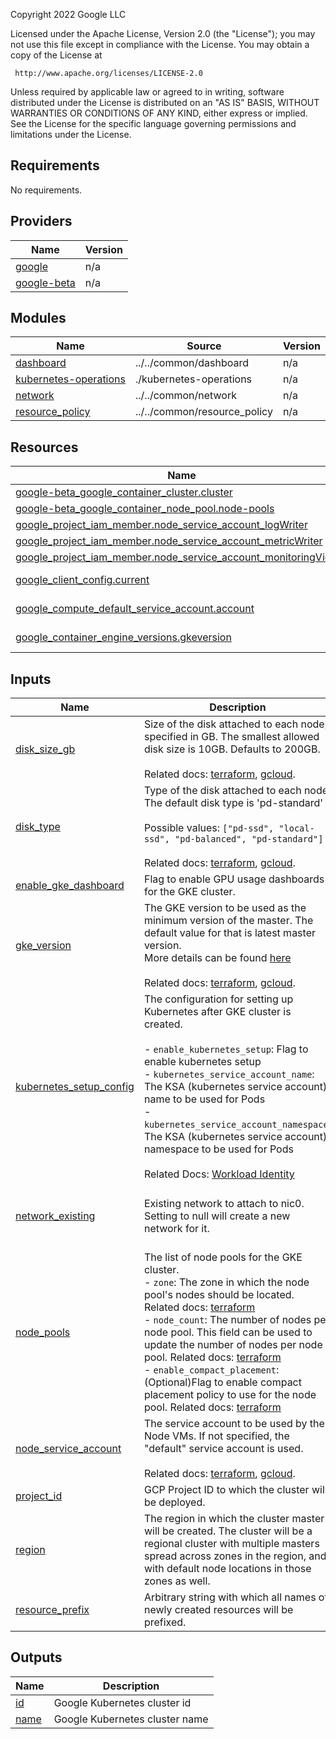 <!-- BEGINNING OF PRE-COMMIT-TERRAFORM DOCS HOOK -->
Copyright 2022 Google LLC

Licensed under the Apache License, Version 2.0 (the "License");
you may not use this file except in compliance with the License.
You may obtain a copy of the License at

     http://www.apache.org/licenses/LICENSE-2.0

Unless required by applicable law or agreed to in writing, software
distributed under the License is distributed on an "AS IS" BASIS,
WITHOUT WARRANTIES OR CONDITIONS OF ANY KIND, either express or implied.
See the License for the specific language governing permissions and
limitations under the License.

## Requirements

No requirements.

## Providers

| Name | Version |
|------|---------|
| <a name="provider_google"></a> [google](#provider\_google) | n/a |
| <a name="provider_google-beta"></a> [google-beta](#provider\_google-beta) | n/a |

## Modules

| Name | Source | Version |
|------|--------|---------|
| <a name="module_dashboard"></a> [dashboard](#module\_dashboard) | ../../common/dashboard | n/a |
| <a name="module_kubernetes-operations"></a> [kubernetes-operations](#module\_kubernetes-operations) | ./kubernetes-operations | n/a |
| <a name="module_network"></a> [network](#module\_network) | ../../common/network | n/a |
| <a name="module_resource_policy"></a> [resource\_policy](#module\_resource\_policy) | ../../common/resource_policy | n/a |

## Resources

| Name | Type |
|------|------|
| [google-beta_google_container_cluster.cluster](https://registry.terraform.io/providers/hashicorp/google-beta/latest/docs/resources/google_container_cluster) | resource |
| [google-beta_google_container_node_pool.node-pools](https://registry.terraform.io/providers/hashicorp/google-beta/latest/docs/resources/google_container_node_pool) | resource |
| [google_project_iam_member.node_service_account_logWriter](https://registry.terraform.io/providers/hashicorp/google/latest/docs/resources/project_iam_member) | resource |
| [google_project_iam_member.node_service_account_metricWriter](https://registry.terraform.io/providers/hashicorp/google/latest/docs/resources/project_iam_member) | resource |
| [google_project_iam_member.node_service_account_monitoringViewer](https://registry.terraform.io/providers/hashicorp/google/latest/docs/resources/project_iam_member) | resource |
| [google_client_config.current](https://registry.terraform.io/providers/hashicorp/google/latest/docs/data-sources/client_config) | data source |
| [google_compute_default_service_account.account](https://registry.terraform.io/providers/hashicorp/google/latest/docs/data-sources/compute_default_service_account) | data source |
| [google_container_engine_versions.gkeversion](https://registry.terraform.io/providers/hashicorp/google/latest/docs/data-sources/container_engine_versions) | data source |

## Inputs

| Name | Description | Type | Default | Required |
|------|-------------|------|---------|:--------:|
| <a name="input_disk_size_gb"></a> [disk\_size\_gb](#input\_disk\_size\_gb) | Size of the disk attached to each node, specified in GB. The smallest allowed disk size is 10GB. Defaults to 200GB.<br><br>Related docs: [terraform](https://registry.terraform.io/providers/hashicorp/google/latest/docs/resources/container_cluster#disk_size_gb), [gcloud](https://cloud.google.com/sdk/gcloud/reference/container/clusters/create#--disk-size). | `number` | `200` | no |
| <a name="input_disk_type"></a> [disk\_type](#input\_disk\_type) | Type of the disk attached to each node. The default disk type is 'pd-standard'<br><br>Possible values: `["pd-ssd", "local-ssd", "pd-balanced", "pd-standard"]`<br><br>Related docs: [terraform](https://registry.terraform.io/providers/hashicorp/google/latest/docs/resources/container_cluster#disk_type), [gcloud](https://cloud.google.com/sdk/gcloud/reference/container/clusters/create#--disk-type). | `string` | `"pd-ssd"` | no |
| <a name="input_enable_gke_dashboard"></a> [enable\_gke\_dashboard](#input\_enable\_gke\_dashboard) | Flag to enable GPU usage dashboards for the GKE cluster. | `bool` | `true` | no |
| <a name="input_gke_version"></a> [gke\_version](#input\_gke\_version) | The GKE version to be used as the minimum version of the master. The default value for that is latest master version.<br>More details can be found [here](https://cloud.google.com/kubernetes-engine/versioning#specifying_cluster_version)<br><br>Related docs: [terraform](https://registry.terraform.io/providers/hashicorp/google/latest/docs/resources/container_cluster#name), [gcloud](https://cloud.google.com/sdk/gcloud/reference/container/clusters/create#--name). | `string` | `null` | no |
| <a name="input_kubernetes_setup_config"></a> [kubernetes\_setup\_config](#input\_kubernetes\_setup\_config) | The configuration for setting up Kubernetes after GKE cluster is created.<br><br>- `enable_kubernetes_setup`: Flag to enable kubernetes setup<br>- `kubernetes_service_account_name`: The KSA (kubernetes service account) name to be used for Pods<br>- `kubernetes_service_account_namespace`: The KSA (kubernetes service account) namespace to be used for Pods<br><br>Related Docs: [Workload Identity](https://cloud.google.com/kubernetes-engine/docs/how-to/workload-identity) | <pre>object({<br>    enable_kubernetes_setup              = bool,<br>    kubernetes_service_account_name      = string,<br>    kubernetes_service_account_namespace = string<br>  })</pre> | <pre>{<br>  "enable_kubernetes_setup": true,<br>  "kubernetes_service_account_name": "aiinfra-gke-sa",<br>  "kubernetes_service_account_namespace": "default"<br>}</pre> | no |
| <a name="input_network_existing"></a> [network\_existing](#input\_network\_existing) | Existing network to attach to nic0. Setting to null will create a new network for it. | <pre>object({<br>    network_name    = string<br>    subnetwork_name = string<br>  })</pre> | `null` | no |
| <a name="input_node_pools"></a> [node\_pools](#input\_node\_pools) | The list of node pools for the GKE cluster.<br>- `zone`: The zone in which the node pool's nodes should be located. Related docs: [terraform](https://registry.terraform.io/providers/hashicorp/google/latest/docs/resources/container_node_pool.html#node_locations)<br>- `node_count`: The number of nodes per node pool. This field can be used to update the number of nodes per node pool. Related docs: [terraform](https://registry.terraform.io/providers/hashicorp/google/latest/docs/resources/container_node_pool.html#node_count)<br>- `enable_compact_placement`: (Optional)Flag to enable compact placement policy to use for the node pool. Related docs: [terraform](https://registry.terraform.io/providers/hashicorp/google/latest/docs/resources/container_node_pool.html#policy_name) | <pre>list(object({<br>    zone                     = string,<br>    node_count               = number,<br>    enable_compact_placement = optional(bool, false)<br>  }))</pre> | `[]` | no |
| <a name="input_node_service_account"></a> [node\_service\_account](#input\_node\_service\_account) | The service account to be used by the Node VMs. If not specified, the "default" service account is used.<br><br>Related docs: [terraform](https://registry.terraform.io/providers/hashicorp/google/latest/docs/resources/container_cluster#nested_node_config), [gcloud](https://cloud.google.com/sdk/gcloud/reference/container/clusters/create#--service-account). | `string` | `null` | no |
| <a name="input_project_id"></a> [project\_id](#input\_project\_id) | GCP Project ID to which the cluster will be deployed. | `string` | n/a | yes |
| <a name="input_region"></a> [region](#input\_region) | The region in which the cluster master will be created. The cluster will be a regional cluster with multiple masters spread across zones in the region, and with default node locations in those zones as well. | `string` | n/a | yes |
| <a name="input_resource_prefix"></a> [resource\_prefix](#input\_resource\_prefix) | Arbitrary string with which all names of newly created resources will be prefixed. | `string` | n/a | yes |

## Outputs

| Name | Description |
|------|-------------|
| <a name="output_id"></a> [id](#output\_id) | Google Kubernetes cluster id |
| <a name="output_name"></a> [name](#output\_name) | Google Kubernetes cluster name |
<!-- END OF PRE-COMMIT-TERRAFORM DOCS HOOK -->